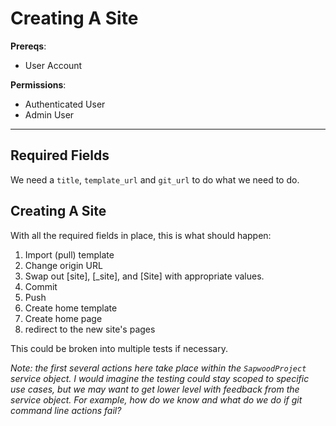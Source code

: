 Creating A Site
==========

**Prereqs**:

* User Account

**Permissions**:

* Authenticated User
* Admin User

***

## Required Fields

We need a `title`, `template_url` and `git_url` to do what we need to do.

## Creating A Site

With all the required fields in place, this is what should happen:

1. Import (pull) template
2. Change origin URL
4. Swap out [site], [_site], and [Site] with appropriate values.
5. Commit
6. Push
7. Create home template
8. Create home page
9. redirect to the new site's pages

This could be broken into multiple tests if necessary.

*Note: the first several actions here take place within the `SapwoodProject`
service object. I would imagine the testing could stay scoped to specific use
cases, but we may want to get lower level with feedback from the service
object. For example, how do we know and what do we do if git command line
actions fail?*
